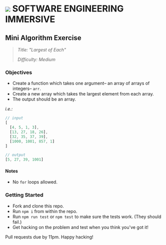 # ![](https://ga-dash.s3.amazonaws.com/production/assets/logo-9f88ae6c9c3871690e33280fcf557f33.png) SOFTWARE ENGINEERING IMMERSIVE

## Mini Algorithm Exercise

> _Title: "Largest of Each"_
>
> _Difficulty: Medium_

### Objectives

- Create a function which takes one argument– an array of arrays of integers– `arr`.
- Create a new array which takes the largest element from each array.
- The output should be an array.

_i.e.:_

``` js
// input
[
  [4, 5, 1, 3],
  [13, 27, 18, 26],
  [32, 35, 37, 39],
  [1000, 1001, 857, 1]
]

// output
[5, 27, 39, 1001]
```

#### Notes

- No `for` loops allowed.

### Getting Started

- Fork and clone this repo.
- Run `npm i` from within the repo.
- Run `npm run test` or `npm test` to make sure the tests work. (They should fail.)
- Get hacking on the problem and test when you think you've got it!

Pull requests due by 11pm. Happy hacking!
